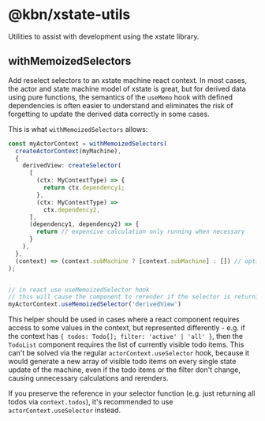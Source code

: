 # @kbn/xstate-utils

Utilities to assist with development using the xstate library.

## withMemoizedSelectors

Add reselect selectors to an xstate machine react context.
In most cases, the actor and state machine model of xstate is great, but for derived data using pure functions, the semantics of the `useMemo` hook with defined dependencies is often easier to understand and eliminates the risk of forgetting to update the derived data correctly in some cases.

This is what `withMemoizedSelectors` allows:
```ts
const myActorContext = withMemoizedSelectors(
  createActorContext(myMachine),
  {
    derivedView: createSelector(
      [
        (ctx: MyContextType) => {
          return ctx.dependency1;
        },
        (ctx: MyContextType) =>
          ctx.dependency2,
      ],
      (dependency1, dependency2) => {
        return // expensive calculation only running when necessary
      }
    ),
  },
  (context) => (context.subMachine ? [context.subMachine] : []) // optionally subscribe to changes of submachines as well
);


// in react use useMemoizedSelector hook
// this will cause the component to rerender if the selector is returning a new value
myActorContext.useMemoizedSelector('derivedView')
```

This helper should be used in cases where a react component requires access to some values in the context, but represented differently - e.g. if the context has `{ todos: Todo[]; filter: 'active' | 'all' }`, then the `TodoList` component requires the list of currently visible todo items. This can't be solved via the regular `actorContext.useSelector` hook, because it would generate a new array of visible todo items on every single state update of the machine, even if the todo items or the filter don't change, causing unnecessary calculations and rerenders.

If you preserve the reference in your selector function (e.g. just returning all todos via `context.todos`), it's recommended to use `actorContext.useSelector` instead.